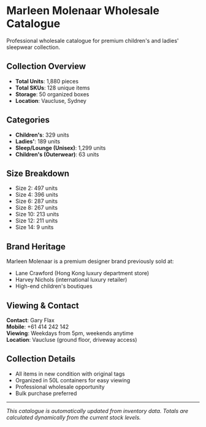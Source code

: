# Marleen Molenaar Wholesale Catalogue

Professional wholesale catalogue for premium children's and ladies' sleepwear collection.

## Collection Overview

- **Total Units**: 1,880 pieces
- **Total SKUs**: 128 unique items  
- **Storage**: 50 organized boxes
- **Location**: Vaucluse, Sydney

## Categories

- **Children's**: 329 units
- **Ladies'**: 189 units
- **Sleep/Lounge (Unisex)**: 1,299 units
- **Children's (Outerwear)**: 63 units

## Size Breakdown

- Size 2: 497 units
- Size 4: 396 units
- Size 6: 287 units
- Size 8: 267 units
- Size 10: 213 units
- Size 12: 211 units
- Size 14: 9 units

## Brand Heritage

Marleen Molenaar is a premium designer brand previously sold at:
- Lane Crawford (Hong Kong luxury department store)
- Harvey Nichols (international luxury retailer)
- High-end children's boutiques

## Viewing & Contact

**Contact**: Gary Flax  
**Mobile**: +61 414 242 142  
**Viewing**: Weekdays from 5pm, weekends anytime  
**Location**: Vaucluse (ground floor, driveway access)

## Collection Details

- All items in new condition with original tags
- Organized in 50L containers for easy viewing
- Professional wholesale opportunity
- Bulk purchase preferred

---

*This catalogue is automatically updated from inventory data. Totals are calculated dynamically from the current stock levels.*

